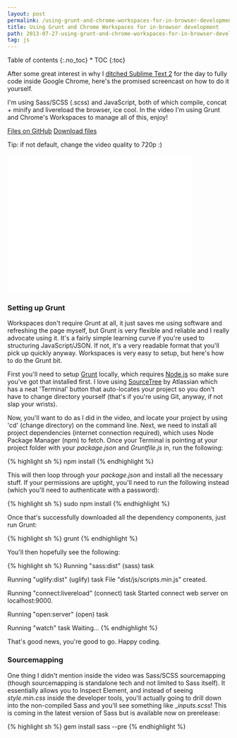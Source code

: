 ```yaml
---
layout: post
permalink: /using-grunt-and-chrome-workspaces-for-in-browser-development/
title: Using Grunt and Chrome Workspaces for in-browser development
path: 2013-07-27-using-grunt-and-chrome-workspaces-for-in-browser-development.md
tag: js
---
```


<div class="toc" markdown="1">
<span class="gamma">Table of contents</span>
{:.no_toc}
* TOC
{:toc}
</div>

After some great interest in why I [ditched Sublime Text 2](//twitter.com/toddmotto/status/360672131710844929) for the day to fully code inside Google Chrome, here's the promised screencast on how to do it yourself.

I'm using Sass/SCSS (.scss) and JavaScript, both of which compile, concat + minify and livereload the browser, ice cool. In the video I'm using Grunt and Chrome's Workspaces to manage all of this, enjoy!

<div class="download-box">
  <a href="//github.com/toddmotto/workspaces-grunt">Files on GitHub</a>
  <a href="//github.com/toddmotto/workspaces-grunt/archive/master.zip">Download files</a>
</div>

Tip: if not default, change the video quality to 720p :)

<div class="screencast">
  <iframe width="420" height="315" src="//www.youtube.com/embed/tHhwJDuW73c" frameborder="0" allowfullscreen></iframe>
</div>

### Setting up Grunt
Workspaces don't require Grunt at all, it just saves me using software and refreshing the page myself, but Grunt is very flexible and reliable and I really advocate using it. It's a fairly simple learning curve if you're used to structuring JavaScript/JSON. If not, it's a very readable format that you'll pick up quickly anyway. Workspaces is very easy to setup, but here's how to do the Grunt bit.

First you'll need to setup [Grunt](//gruntjs.com) locally, which requires [Node.js](//nodejs.org) so make sure you've got that installed first. I love using [SourceTree](//sourcetreeapp.com) by Atlassian which has a neat 'Terminal' button that auto-locates your project so you don't have to change directory yourself (that's if you're using Git, anyway, if not slap your wrists).

Now, you'll want to do as I did in the video, and locate your project by using 'cd' (change directory) on the command line. Next, we need to install all project dependencies (internet connection required), which uses Node Package Manager (npm) to fetch. Once your Terminal is pointing at your project folder with your _package.json_ and _Gruntfile.js_ in, run the following:

{% highlight sh %}
npm install
{% endhighlight %}

This will then loop through your _package.json_ and install all the necessary stuff. If your permissions are uptight, you'll need to run the following instead (which you'll need to authenticate with a password):

{% highlight sh %}
sudo npm install
{% endhighlight %}

Once that's successfully downloaded all the dependency components, just run Grunt:

{% highlight sh %}
grunt
{% endhighlight %}

You'll then hopefully see the following:

{% highlight sh %}
Running "sass:dist" (sass) task

Running "uglify:dist" (uglify) task
File "dist/js/scripts.min.js" created.

Running "connect:livereload" (connect) task
Started connect web server on localhost:9000.

Running "open:server" (open) task

Running "watch" task
Waiting...
{% endhighlight %}

That's good news, you're good to go. Happy coding.

### Sourcemapping
One thing I didn't mention inside the video was Sass/SCSS sourcemapping (though sourcemapping is standalone tech and not limited to Sass itself). It essentially allows you to Inspect Element, and instead of seeing _style.min.css_ inside the developer tools, you'll actually going to drill down into the non-compiled Sass and you'll see something like __inputs.scss_! This is coming in the latest version of Sass but is available now on prerelease:

{% highlight sh %}
gem install sass --pre
{% endhighlight %}
